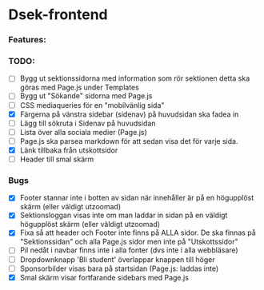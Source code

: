 # Dsek-frontend

### Features:


### TODO:
- [ ] Bygg ut sektionssidorna med information som rör sektionen detta ska göras med Page.js under Templates
- [ ] Bygg ut "Sökande" sidorna med Page.js
- [ ] CSS mediaqueries för en "mobilvänlig sida"
- [x] Färgerna på vänstra sidebar (sidenav) på huvudsidan ska fadea in
- [ ] Lägg till sökruta i Sidenav på huvudsidan
- [ ] Lista över alla sociala medier (Page.js)
- [ ] Page.js ska parsea markdown för att sedan visa det för varje sida.
- [x] Länk tillbaka från utskottsidor
- [ ] Header till smal skärm

### Bugs
- [x] Footer stannar inte i botten av sidan när innehåller är på en högupplöst skärm (eller väldigt utzoomad)
- [x] Sektionsloggan visas inte om man laddar in sidan på en väldigt högupplöst skärm (eller väldigt utzoomad)
- [x] Fixa så att header och Footer inte finns på ALLA sidor. De ska finnas på "Sektionssidan" och alla Page.js sidor men inte på "Utskottssidor"
- [ ] Pil nedåt i navbar finns inte i alla fonter (dvs inte i alla webbläsare)
- [ ] Dropdownknapp 'Bli student' överlappar knappen till höger
- [ ] Sponsorbilder visas bara på startsidan (Page.js: laddas inte)
- [x] Smal skärm visar fortfarande sidebars med Page.js
